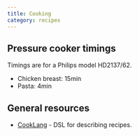 ```yaml
---
title: Cooking
category: recipes
---
```


## Pressure cooker timings

Timings are for a Philips model HD2137/62.

- Chicken breast: 15min
- Pasta: 4min

## General resources

- [CookLang](https://cooklang.org/) - DSL for describing recipes.
